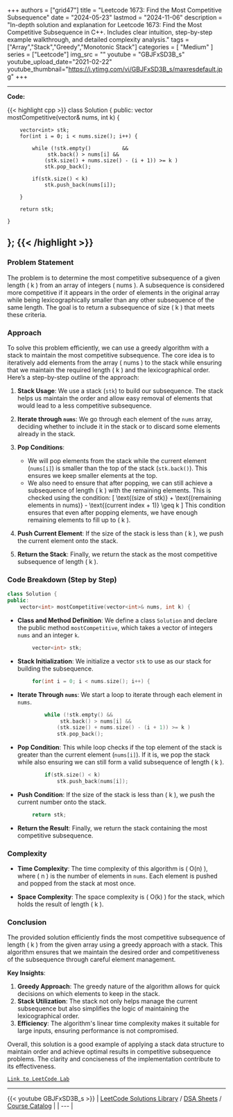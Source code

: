 
+++
authors = ["grid47"]
title = "Leetcode 1673: Find the Most Competitive Subsequence"
date = "2024-05-23"
lastmod = "2024-11-06"
description = "In-depth solution and explanation for Leetcode 1673: Find the Most Competitive Subsequence in C++. Includes clear intuition, step-by-step example walkthrough, and detailed complexity analysis."
tags = ["Array","Stack","Greedy","Monotonic Stack"]
categories = [
    "Medium"
]
series = ["Leetcode"]
img_src = ""
youtube = "GBJFxSD3B_s"
youtube_upload_date="2021-02-22"
youtube_thumbnail="https://i.ytimg.com/vi/GBJFxSD3B_s/maxresdefault.jpg"
+++



---
**Code:**

{{< highlight cpp >}}
class Solution {
public:
    vector<int> mostCompetitive(vector<int>& nums, int k) {

        vector<int> stk;
        for(int i = 0; i < nums.size(); i++) {

            while (!stk.empty()          &&
                 stk.back() > nums[i] &&
                (stk.size() + nums.size() - (i + 1)) >= k )
                stk.pop_back();

            if(stk.size() < k)
                stk.push_back(nums[i]);

        }
        
        return stk;
        
    }
};
{{< /highlight >}}
---

### Problem Statement

The problem is to determine the most competitive subsequence of a given length \( k \) from an array of integers \( nums \). A subsequence is considered more competitive if it appears in the order of elements in the original array while being lexicographically smaller than any other subsequence of the same length. The goal is to return a subsequence of size \( k \) that meets these criteria.

### Approach

To solve this problem efficiently, we can use a greedy algorithm with a stack to maintain the most competitive subsequence. The core idea is to iteratively add elements from the array \( nums \) to the stack while ensuring that we maintain the required length \( k \) and the lexicographical order. Here’s a step-by-step outline of the approach:

1. **Stack Usage**: We use a stack (`stk`) to build our subsequence. The stack helps us maintain the order and allow easy removal of elements that would lead to a less competitive subsequence.
  
2. **Iterate through `nums`**: We go through each element of the `nums` array, deciding whether to include it in the stack or to discard some elements already in the stack.

3. **Pop Conditions**:
   - We will pop elements from the stack while the current element (`nums[i]`) is smaller than the top of the stack (`stk.back()`). This ensures we keep smaller elements at the top.
   - We also need to ensure that after popping, we can still achieve a subsequence of length \( k \) with the remaining elements. This is checked using the condition:
     \[
     \text{(size of stk)} + \text{(remaining elements in nums)} - \text{(current index + 1)} \geq k
     \]
   This condition ensures that even after popping elements, we have enough remaining elements to fill up to \( k \).

4. **Push Current Element**: If the size of the stack is less than \( k \), we push the current element onto the stack.

5. **Return the Stack**: Finally, we return the stack as the most competitive subsequence of length \( k \).

### Code Breakdown (Step by Step)

```cpp
class Solution {
public:
    vector<int> mostCompetitive(vector<int>& nums, int k) {
```
- **Class and Method Definition**: We define a class `Solution` and declare the public method `mostCompetitive`, which takes a vector of integers `nums` and an integer `k`.

```cpp
        vector<int> stk;
```
- **Stack Initialization**: We initialize a vector `stk` to use as our stack for building the subsequence.

```cpp
        for(int i = 0; i < nums.size(); i++) {
```
- **Iterate Through `nums`**: We start a loop to iterate through each element in `nums`.

```cpp
            while (!stk.empty() &&
                 stk.back() > nums[i] &&
                (stk.size() + nums.size() - (i + 1)) >= k )
                stk.pop_back();
```
- **Pop Condition**: This while loop checks if the top element of the stack is greater than the current element (`nums[i]`). If it is, we pop the stack while also ensuring we can still form a valid subsequence of length \( k \).

```cpp
            if(stk.size() < k)
                stk.push_back(nums[i]);
```
- **Push Condition**: If the size of the stack is less than \( k \), we push the current number onto the stack.

```cpp
        return stk;
```
- **Return the Result**: Finally, we return the stack containing the most competitive subsequence.

### Complexity

- **Time Complexity**: The time complexity of this algorithm is \( O(n) \), where \( n \) is the number of elements in `nums`. Each element is pushed and popped from the stack at most once.

- **Space Complexity**: The space complexity is \( O(k) \) for the stack, which holds the result of length \( k \).

### Conclusion

The provided solution efficiently finds the most competitive subsequence of length \( k \) from the given array using a greedy approach with a stack. This algorithm ensures that we maintain the desired order and competitiveness of the subsequence through careful element management.

**Key Insights**:
1. **Greedy Approach**: The greedy nature of the algorithm allows for quick decisions on which elements to keep in the stack.
2. **Stack Utilization**: The stack not only helps manage the current subsequence but also simplifies the logic of maintaining the lexicographical order.
3. **Efficiency**: The algorithm's linear time complexity makes it suitable for large inputs, ensuring performance is not compromised.

Overall, this solution is a good example of applying a stack data structure to maintain order and achieve optimal results in competitive subsequence problems. The clarity and conciseness of the implementation contribute to its effectiveness.

[`Link to LeetCode Lab`](https://leetcode.com/problems/find-the-most-competitive-subsequence/description/)

---
{{< youtube GBJFxSD3B_s >}}
| [LeetCode Solutions Library](https://grid47.xyz/leetcode/) / [DSA Sheets](https://grid47.xyz/sheets/) / [Course Catalog](https://grid47.xyz/courses/) |
| --- |
